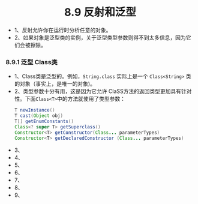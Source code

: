 <div align=center><h1>8.9 反射和泛型</h1></div>

* 1、反射允许你在运行时分析任意的对象。
* 2、如果对象是泛型类的实例，关于泛型类型参数则得不到太多信息，因为它们会被擦除。

### 8.9.1 泛型 Class类

* 1、Class类是泛型的。例如，`String.class` 实际上是一个 `Class<String>` 类的对象（事实上，是唯一的对象)。
* 2、类型参数十分有用，这是因为它允许 ClaSS<T>方法的返回类型更加具有针对性。下面`Class<T>`中的方法就使用了类型参数：
  ```java
  T newInstance()
  T cast(Object obj)
  T[] getEnumConstants()
  Class<? super T> getSuperclass()
  Constructor<T> getConstructor(Class... parameterTypes)
  Constructor<T> getDeclaredConstructor (Class... parameterTypes)
  ```
* 3、
* 4、
* 5、
* 6、
* 7、
* 8、
* 9、













































































